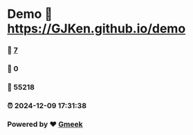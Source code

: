 # Demo :link: https://GJKen.github.io/demo 
### :page_facing_up: [7](https://GJKen.github.io/demo/tag.html) 
### :speech_balloon: 0 
### :hibiscus: 55218 
### :alarm_clock: 2024-12-09 17:31:38 
### Powered by :heart: [Gmeek](https://github.com/Meekdai/Gmeek)
